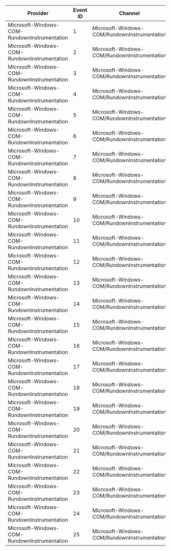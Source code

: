 Provider                                      |  Event ID  |  Channel                                       |  Message
----------------------------------------------|------------|------------------------------------------------|---------
Microsoft-Windows-COM-RundownInstrumentation  |  1         |  Microsoft-Windows-COM/RundownInstrumentation  |
Microsoft-Windows-COM-RundownInstrumentation  |  2         |  Microsoft-Windows-COM/RundownInstrumentation  |
Microsoft-Windows-COM-RundownInstrumentation  |  3         |  Microsoft-Windows-COM/RundownInstrumentation  |
Microsoft-Windows-COM-RundownInstrumentation  |  4         |  Microsoft-Windows-COM/RundownInstrumentation  |
Microsoft-Windows-COM-RundownInstrumentation  |  5         |  Microsoft-Windows-COM/RundownInstrumentation  |
Microsoft-Windows-COM-RundownInstrumentation  |  6         |  Microsoft-Windows-COM/RundownInstrumentation  |
Microsoft-Windows-COM-RundownInstrumentation  |  7         |  Microsoft-Windows-COM/RundownInstrumentation  |
Microsoft-Windows-COM-RundownInstrumentation  |  8         |  Microsoft-Windows-COM/RundownInstrumentation  |
Microsoft-Windows-COM-RundownInstrumentation  |  9         |  Microsoft-Windows-COM/RundownInstrumentation  |
Microsoft-Windows-COM-RundownInstrumentation  |  10        |  Microsoft-Windows-COM/RundownInstrumentation  |
Microsoft-Windows-COM-RundownInstrumentation  |  11        |  Microsoft-Windows-COM/RundownInstrumentation  |
Microsoft-Windows-COM-RundownInstrumentation  |  12        |  Microsoft-Windows-COM/RundownInstrumentation  |
Microsoft-Windows-COM-RundownInstrumentation  |  13        |  Microsoft-Windows-COM/RundownInstrumentation  |
Microsoft-Windows-COM-RundownInstrumentation  |  14        |  Microsoft-Windows-COM/RundownInstrumentation  |
Microsoft-Windows-COM-RundownInstrumentation  |  15        |  Microsoft-Windows-COM/RundownInstrumentation  |
Microsoft-Windows-COM-RundownInstrumentation  |  16        |  Microsoft-Windows-COM/RundownInstrumentation  |
Microsoft-Windows-COM-RundownInstrumentation  |  17        |  Microsoft-Windows-COM/RundownInstrumentation  |
Microsoft-Windows-COM-RundownInstrumentation  |  18        |  Microsoft-Windows-COM/RundownInstrumentation  |
Microsoft-Windows-COM-RundownInstrumentation  |  19        |  Microsoft-Windows-COM/RundownInstrumentation  |
Microsoft-Windows-COM-RundownInstrumentation  |  20        |  Microsoft-Windows-COM/RundownInstrumentation  |
Microsoft-Windows-COM-RundownInstrumentation  |  21        |  Microsoft-Windows-COM/RundownInstrumentation  |
Microsoft-Windows-COM-RundownInstrumentation  |  22        |  Microsoft-Windows-COM/RundownInstrumentation  |
Microsoft-Windows-COM-RundownInstrumentation  |  23        |  Microsoft-Windows-COM/RundownInstrumentation  |
Microsoft-Windows-COM-RundownInstrumentation  |  24        |  Microsoft-Windows-COM/RundownInstrumentation  |
Microsoft-Windows-COM-RundownInstrumentation  |  25        |  Microsoft-Windows-COM/RundownInstrumentation  |